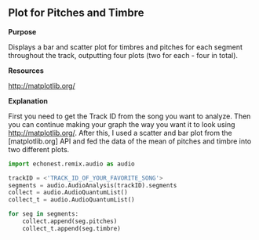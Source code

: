 ## Plot for Pitches and Timbre

**Purpose**

Displays a bar and scatter plot for timbres and pitches for each segment throughout the track, outputting four plots (two for each - four in total).

**Resources**

http://matplotlib.org/

**Explanation**

First you need to get the Track ID from the song you want to analyze. Then you can continue making your
graph the way you want it to look using http://matplotlib.org/. After this, I used a scatter and bar plot from 
the [matplotlib.org] API and fed the data of the mean of pitches and timbre into two different plots.

```python
import echonest.remix.audio as audio

trackID = <'TRACK_ID_OF_YOUR_FAVORITE_SONG'>
segments = audio.AudioAnalysis(trackID).segments
collect = audio.AudioQuantumList()
collect_t = audio.AudioQuantumList()

for seg in segments:
    collect.append(seg.pitches)
    collect_t.append(seg.timbre)
```
